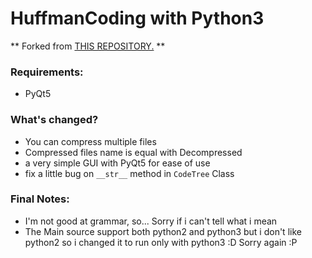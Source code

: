 # HuffmanCoding with Python3

** Forked from [THIS REPOSITORY.](https://github.com/nayuki/Reference-Huffman-coding) **

### Requirements:

- PyQt5

### What's changed?

- You can compress multiple files
- Compressed files name is equal with Decompressed
- a very simple GUI with PyQt5 for ease of use
- fix a little bug on `__str__` method in `CodeTree` Class

### Final Notes:

- I'm not good at grammar, so... Sorry if i can't tell what i mean
- The Main source support both python2 and python3 but i don't like python2 so i changed it to run only with python3 :D Sorry again :P
